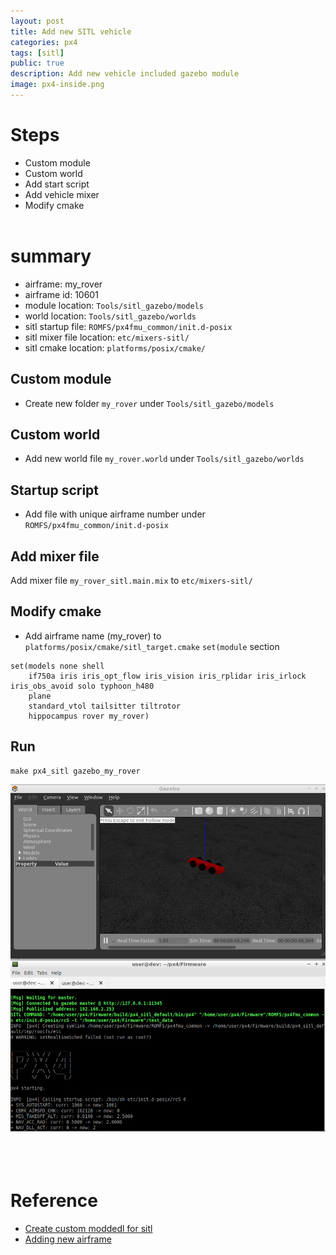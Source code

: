 ```yaml
---
layout: post
title: Add new SITL vehicle
categories: px4
tags: [sitl]
public: true
description: Add new vehicle included gazebo module
image: px4-inside.png
---
```


# Steps

- Custom module
- Custom world
- Add start script 
- Add vehicle mixer
- Modify cmake
&nbsp;  
&nbsp;  
# summary
- airframe: my_rover
- airframe id: 10601
- module location: `Tools/sitl_gazebo/models`
- world location: `Tools/sitl_gazebo/worlds`
- sitl startup file: `ROMFS/px4fmu_common/init.d-posix`
- sitl mixer file location: `etc/mixers-sitl/`
- sitl cmake location: `platforms/posix/cmake/`

## Custom module
- Create new folder `my_rover` under `Tools/sitl_gazebo/models`

## Custom world
- Add new world file `my_rover.world` under `Tools/sitl_gazebo/worlds`

## Startup script
- Add file with unique airframe number under `ROMFS/px4fmu_common/init.d-posix`


## Add mixer file
Add mixer file `my_rover_sitl.main.mix` to `etc/mixers-sitl/`

## Modify cmake
- Add airframe name (my_rover) to `platforms/posix/cmake/sitl_target.cmake` `set(module` section

```
set(models none shell
	if750a iris iris_opt_flow iris_vision iris_rplidar iris_irlock iris_obs_avoid solo typhoon_h480
	plane
	standard_vtol tailsitter tiltrotor
	hippocampus rover my_rover)
```

## Run
```
make px4_sitl gazebo_my_rover
```

![](/images/2020-02-17-07-04-19.png)
&nbsp;  
&nbsp;  
&nbsp;  
# Reference
- [Create custom moddedl for sitl](https://discuss.px4.io/t/create-custom-model-for-sitl/6700/3)
- [Adding new airframe](https://dev.px4.io/v1.9.0/en/airframes/adding_a_new_frame.html)